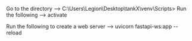 Go to the directory --> C:\Users\Legion\Desktop\tankX\venv\Scripts>
Run the following --> activate

Run the following to create a web server --> uvicorn fastapi-ws:app --reload